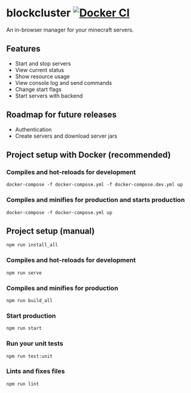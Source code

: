 # blockcluster [![Docker CI](https://github.com/jojomatik/blockcluster/actions/workflows/docker_ci.yml/badge.svg)](https://github.com/jojomatik/blockcluster/actions/workflows/docker_ci.yml)

An in-browser manager for your minecraft servers.

## Features
- Start and stop servers
- View current status
- Show resource usage
- View console log and send commands
- Change start flags
- Start servers with backend

## Roadmap for future releases
- Authentication
- Create servers and download server jars

## Project setup with Docker (recommended)
### Compiles and hot-reloads for development
```
docker-compose -f docker-compose.yml -f docker-compose.dev.yml up
```

### Compiles and minifies for production and starts production
```
docker-compose -f docker-compose.yml up
```

## Project setup (manual)
```
npm run install_all
```

### Compiles and hot-reloads for development
```
npm run serve
```

### Compiles and minifies for production
```
npm run build_all
```

### Start production
```
npm run start
```

### Run your unit tests
```
npm run test:unit
```

### Lints and fixes files
```
npm run lint
```
